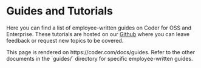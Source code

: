 # Guides and Tutorials

Here you can find a list of employee-written guides on Coder for OSS and
Enterprise. These tutorials are hosted on our
[Github](https://github.com/coder/coder/) where you can leave feedback or
request new topics to be covered.

<children>
  This page is rendered on https://coder.com/docs/guides. Refer to the other documents in the `guides/` directory for specific employee-written guides.
</children>
